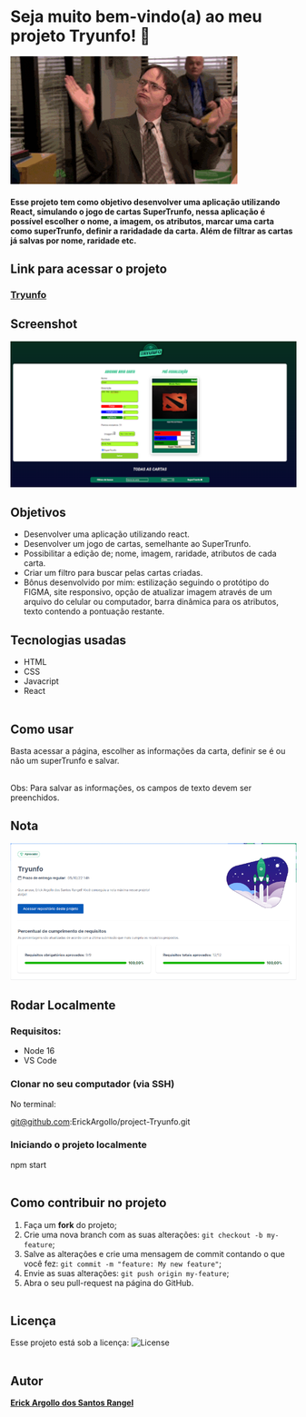 # Seja muito bem-vindo(a) ao meu projeto Tryunfo! :rocket:
![bem-vindo(a)](https://github.com/ErickArgollo/project-Tryunfo/blob/main/VnA.gif)

#### <p>Esse projeto tem como objetivo desenvolver uma aplicação utilizando React, simulando o jogo de cartas SuperTrunfo, nessa aplicação é possível escolher o nome, a imagem, os atributos, marcar uma carta como superTrunfo, definir a raridadade da carta. Além de filtrar as cartas já salvas por nome, raridade etc.</p>

## Link para acessar o projeto
### <b> <a href="https://projecttryunfo.vercel.app/">Tryunfo</a> </b> <br>

## Screenshot
![ScreenShot](https://github.com/ErickArgollo/project-Tryunfo/blob/main/Tryunfopreview.png)

## Objetivos
  * Desenvolver uma aplicação utilizando react.
  * Desenvolver um jogo de cartas, semelhante ao SuperTrunfo.
  * Possibilitar a edição de; nome, imagem, raridade, atributos de cada carta.
  * Criar um filtro para buscar pelas cartas criadas.
  * Bônus desenvolvido por mim: estilização seguindo o protótipo do FIGMA, site responsivo, opção de atualizar imagem através de um arquivo do celular ou computador, barra dinâmica para os atributos, texto contendo a pontuação restante.

## Tecnologias usadas
  * HTML
  * CSS
  * Javacript
  * React
  <br><br>

## Como usar
  Basta acessar a página, escolher as informações da carta, definir se é ou não um superTrunfo e salvar. 

  <br>
  Obs: Para salvar as informações, os campos de texto devem ser preenchidos.
<br>

## Nota
![Screen](https://github.com/ErickArgollo/project-Tryunfo/blob/main/Tryunfo-grade.png)

## Rodar Localmente
  ### Requisitos:
   * Node 16
   * VS Code
    
  ### Clonar no seu computador (via SSH)
  No terminal:
  
  git@github.com:ErickArgollo/project-Tryunfo.git
  

  ### Iniciando o projeto localmente
  npm start <br><br> 

## Como contribuir no projeto
  1. Faça um **fork** do projeto;
  2. Crie uma nova branch com as suas alterações: `git checkout -b my-feature`;
  3. Salve as alterações e crie uma mensagem de commit contando o que você fez: `git commit -m "feature: My new feature"`;
  4. Envie as suas alterações: `git push origin my-feature`;
  5. Abra o seu pull-request na página do GitHub.<br><br>

  ## Licença
  Esse projeto está sob a licença:
  <img alt="License" src="https://img.shields.io/badge/license-MIT-brightgreen"><br><br>
  
##  Autor
<a href="https://www.linkedin.com/in/erick-argollo/">
 <b>Erick Argollo dos Santos Rangel</b></a> <a href="https://www.linkedin.com/in/erick-argollo/"></a>
